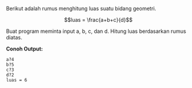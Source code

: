 
Berikut adalah rumus menghitung luas suatu bidang geometri.
```math
luas = \frac{a+b+c}{d}
```

Buat program meminta input a, b, c, dan d. Hitung luas berdasarkan rumus diatas.

**Conoh Output:**
```
a?4
b?5
c?3
d?2
luas = 6
```